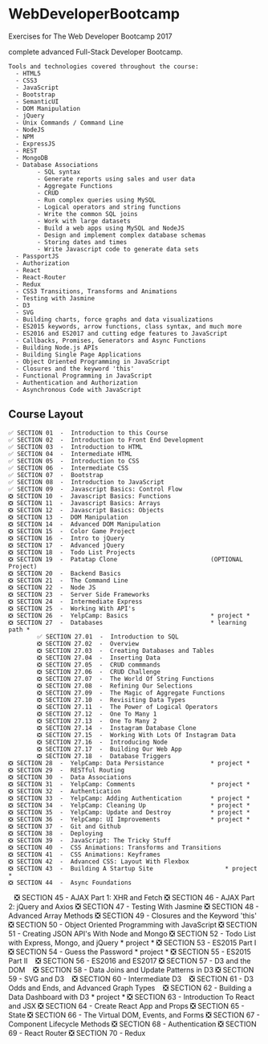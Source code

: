 # WebDeveloperBootcamp

Exercises for The Web Developer Bootcamp 2017

complete advanced Full-Stack Developer Bootcamp.

    Tools and technologies covered throughout the course:
      - HTML5
      - CSS3
      - JavaScript
      - Bootstrap
      - SemanticUI
      - DOM Manipulation
      - jQuery
      - Unix Commands / Command Line
      - NodeJS
      - NPM
      - ExpressJS
      - REST
      - MongoDB
      - Database Associations
            - SQL syntax
            - Generate reports using sales and user data
            - Aggregate Functions
            - CRUD
            - Run complex queries using MySQL
            - Logical operators and string functions
            - Write the common SQL joins
            - Work with large datasets
            - Build a web apps using MySQL and NodeJS
            - Design and implement complex database schemas
            - Storing dates and times
            - Write Javascript code to generate data sets
      - PassportJS
      - Authorization
      - React
      - React-Router
      - Redux
      - CSS3 Transitions, Transforms and Animations
      - Testing with Jasmine
      - D3
      - SVG
      - Building charts, force graphs and data visualizations
      - ES2015 keywords, arrow functions, class syntax, and much more
      - ES2016 and ES2017 and cutting edge features to JavaScript
      - Callbacks, Promises, Generators and Async Functions
      - Building Node.js APIs
      - Building Single Page Applications
      - Object Oriented Programming in JavaScript
      - Closures and the keyword 'this'
      - Functional Programming in JavaScript
      - Authentication and Authorization
      - Asynchronous Code with JavaScript
      


## Course Layout

    ✅ SECTION 01  -  Introduction to this Course
    ✅ SECTION 02  -  Introduction to Front End Development
    ✅ SECTION 03  -  Introduction to HTML
    ✅ SECTION 04  -  Intermediate HTML
    ✅ SECTION 05  -  Introduction to CSS
    ✅ SECTION 06  -  Intermediate CSS
    ✅ SECTION 07  -  Bootstrap
    ✅ SECTION 08  -  Introduction to JavaScript
    ✅ SECTION 09  -  Javascript Basics: Control Flow
    ❎ SECTION 10  -  Javascript Basics: Functions
    ❎ SECTION 11  -  Javascript Basics: Arrays
    ❎ SECTION 12  -  Javascript Basics: Objects
    ❎ SECTION 13  -  DOM Manipulation
    ❎ SECTION 14  -  Advanced DOM Manipulation
    ❎ SECTION 15  -  Color Game Project
    ❎ SECTION 16  -  Intro to jQuery
    ❎ SECTION 17  -  Advanced jQuery
    ❎ SECTION 18  -  Todo List Projects
    ❎ SECTION 19  -  Patatap Clone                          (OPTIONAL Project)
    ❎ SECTION 20  -  Backend Basics
    ❎ SECTION 21  -  The Command Line
    ❎ SECTION 22  -  Node JS
    ❎ SECTION 23  -  Server Side Frameworks
    ❎ SECTION 24  -  Intermediate Express
    ❎ SECTION 25  -  Working With API's
    ❎ SECTION 26  -  YelpCamp: Basics                       * project *
    ❎ SECTION 27  -  Databases                              * learning path * 
            ✅ SECTION 27.01  -  Introduction to SQL
            ❎ SECTION 27.02  -  Overview
            ❎ SECTION 27.03  -  Creating Databases and Tables
            ❎ SECTION 27.04  -  Inserting Data
            ❎ SECTION 27.05  -  CRUD commmands
            ❎ SECTION 27.06  -  CRUD Challenge
            ❎ SECTION 27.07  -  The World Of String Functions
            ❎ SECTION 27.08  -  Refining Our Selections
            ❎ SECTION 27.09  -  The Magic of Aggregate Functions
            ❎ SECTION 27.10  -  Revisiting Data Types
            ❎ SECTION 27.11  -  The Power of Logical Operators
            ❎ SECTION 27.12  -  One To Many 1
            ❎ SECTION 27.13  -  One To Many 2
            ❎ SECTION 27.14  -  Instagram Database Clone
            ❎ SECTION 27.15  -  Working With Lots Of Instagram Data
            ❎ SECTION 27.16  -  Introducing Node
            ❎ SECTION 27.17  -  Building Our Web App
            ❎ SECTION 27.18  -  Database Triggers
    ❎ SECTION 28  -  YelpCamp: Data Persistance             * project *
    ❎ SECTION 29  -  RESTful Routing
    ❎ SECTION 30  -  Data Associations
    ❎ SECTION 31  -  YelpCamp: Comments                     * project *
    ❎ SECTION 32  -  Authentication
    ❎ SECTION 33  -  YelpCamp: Adding Authentication        * project *
    ❎ SECTION 34  -  YelpCamp: Cleaning Up                  * project *
    ❎ SECTION 35  -  YelpCamp: Update and Destroy           * project *
    ❎ SECTION 36  -  YelpCamp: UI Improvements              * project *
    ❎ SECTION 37  -  Git and Github
    ❎ SECTION 38  -  Deploying
    ❎ SECTION 39  -  JavaScript: The Tricky Stuff
    ❎ SECTION 40  -  CSS Animations: Transforms and Transitions
    ❎ SECTION 41  -  CSS Animations: Keyframes
    ❎ SECTION 42  -  Advanced CSS: Layout With Flexbox
    ❎ SECTION 43  -  Building A Startup Site                    * project *
    ❎ SECTION 44  -  Async Foundations
    ❎ SECTION 45  -  AJAX Part 1: XHR and Fetch
    ❎ SECTION 46  -  AJAX Part 2: jQuery and Axios
    ❎ SECTION 47  -  Testing With Jasmine
    ❎ SECTION 48  -  Advanced Array Methods
    ❎ SECTION 49  -  Closures and the Keyword 'this'
    ❎ SECTION 50  -  Object Oriented Programming with JavaScript
    ❎ SECTION 51  -  Creating JSON API's With Node and Mongo
    ❎ SECTION 52  -  Todo List with Express, Mongo, and jQuery  * project *
    ❎ SECTION 53  -  ES2015 Part I
    ❎ SECTION 54  -  Guess the Password                         * project *
    ❎ SECTION 55  -  ES2015 Part II
    ❎ SECTION 56  -  ES2016 and ES2017
    ❎ SECTION 57  -  D3 and the DOM
    ❎ SECTION 58  -  Data Joins and Update Patterns in D3
    ❎ SECTION 59  -  SVG and D3
    ❎ SECTION 60  -  Intermediate D3
    ❎ SECTION 61  -  D3 Odds and Ends, and Advanced Graph Types
    ❎ SECTION 62  -  Building a Data Dashboard with D3          * project *
    ❎ SECTION 63  -  Introduction To React and JSX
    ❎ SECTION 64  -  Create React App and Props
    ❎ SECTION 65  -  State
    ❎ SECTION 66  -  The Virtual DOM, Events, and Forms
    ❎ SECTION 67  -  Component Lifecycle Methods
    ❎ SECTION 68  -  Authentication
    ❎ SECTION 69  -  React Router
    ❎ SECTION 70  -  Redux
